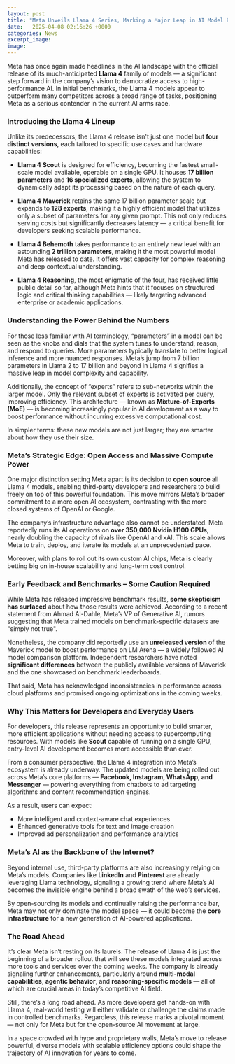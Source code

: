 ```yaml
---
layout: post
title: "Meta Unveils Llama 4 Series, Marking a Major Leap in AI Model Efficiency and Accessibility"
date:   2025-04-08 02:16:26 +0000
categories: News
excerpt_image: 
image: 
---
```


Meta has once again made headlines in the AI landscape with the official release of its much-anticipated **Llama 4** family of models — a significant step forward in the company’s vision to democratize access to high-performance AI. In initial benchmarks, the Llama 4 models appear to outperform many competitors across a broad range of tasks, positioning Meta as a serious contender in the current AI arms race.

### Introducing the Llama 4 Lineup

Unlike its predecessors, the Llama 4 release isn't just one model but **four distinct versions**, each tailored to specific use cases and hardware capabilities:

- **Llama 4 Scout** is designed for efficiency, becoming the fastest small-scale model available, operable on a single GPU. It houses **17 billion parameters** and **16 specialized experts**, allowing the system to dynamically adapt its processing based on the nature of each query.

- **Llama 4 Maverick** retains the same 17 billion parameter scale but expands to **128 experts**, making it a highly efficient model that utilizes only a subset of parameters for any given prompt. This not only reduces serving costs but significantly decreases latency — a critical benefit for developers seeking scalable performance.

- **Llama 4 Behemoth** takes performance to an entirely new level with an astounding **2 trillion parameters**, making it the most powerful model Meta has released to date. It offers vast capacity for complex reasoning and deep contextual understanding.

- **Llama 4 Reasoning**, the most enigmatic of the four, has received little public detail so far, although Meta hints that it focuses on structured logic and critical thinking capabilities — likely targeting advanced enterprise or academic applications.

### Understanding the Power Behind the Numbers

For those less familiar with AI terminology, “parameters” in a model can be seen as the knobs and dials that the system tunes to understand, reason, and respond to queries. More parameters typically translate to better logical inference and more nuanced responses. Meta’s jump from 7 billion parameters in Llama 2 to 17 billion and beyond in Llama 4 signifies a massive leap in model complexity and capability.

Additionally, the concept of “experts” refers to sub-networks within the larger model. Only the relevant subset of experts is activated per query, improving efficiency. This architecture — known as **Mixture-of-Experts (MoE)** — is becoming increasingly popular in AI development as a way to boost performance without incurring excessive computational cost.

In simpler terms: these new models are not just larger; they are smarter about how they use their size.

### Meta’s Strategic Edge: Open Access and Massive Compute Power

One major distinction setting Meta apart is its decision to **open source** all Llama 4 models, enabling third-party developers and researchers to build freely on top of this powerful foundation. This move mirrors Meta’s broader commitment to a more open AI ecosystem, contrasting with the more closed systems of OpenAI or Google.

The company’s infrastructure advantage also cannot be understated. Meta reportedly runs its AI operations on **over 350,000 Nvidia H100 GPUs**, nearly doubling the capacity of rivals like OpenAI and xAI. This scale allows Meta to train, deploy, and iterate its models at an unprecedented pace.

Moreover, with plans to roll out its own custom AI chips, Meta is clearly betting big on in-house scalability and long-term cost control.

### Early Feedback and Benchmarks – Some Caution Required

While Meta has released impressive benchmark results, **some skepticism has surfaced** about how those results were achieved. According to a recent statement from Ahmad Al-Dahle, Meta’s VP of Generative AI, rumors suggesting that Meta trained models on benchmark-specific datasets are "simply not true".

Nonetheless, the company did reportedly use an **unreleased version** of the Maverick model to boost performance on LM Arena — a widely followed AI model comparison platform. Independent researchers have noted **significant differences** between the publicly available versions of Maverick and the one showcased on benchmark leaderboards.

That said, Meta has acknowledged inconsistencies in performance across cloud platforms and promised ongoing optimizations in the coming weeks.

### Why This Matters for Developers and Everyday Users

For developers, this release represents an opportunity to build smarter, more efficient applications without needing access to supercomputing resources. With models like **Scout** capable of running on a single GPU, entry-level AI development becomes more accessible than ever.

From a consumer perspective, the Llama 4 integration into Meta’s ecosystem is already underway. The updated models are being rolled out across Meta’s core platforms — **Facebook, Instagram, WhatsApp, and Messenger** — powering everything from chatbots to ad targeting algorithms and content recommendation engines.

As a result, users can expect:

- More intelligent and context-aware chat experiences
- Enhanced generative tools for text and image creation
- Improved ad personalization and performance analytics

### Meta’s AI as the Backbone of the Internet?

Beyond internal use, third-party platforms are also increasingly relying on Meta’s models. Companies like **LinkedIn** and **Pinterest** are already leveraging Llama technology, signaling a growing trend where Meta’s AI becomes the invisible engine behind a broad swath of the web’s services.

By open-sourcing its models and continually raising the performance bar, Meta may not only dominate the model space — it could become the **core infrastructure** for a new generation of AI-powered applications.

### The Road Ahead

It’s clear Meta isn’t resting on its laurels. The release of Llama 4 is just the beginning of a broader rollout that will see these models integrated across more tools and services over the coming weeks. The company is already signaling further enhancements, particularly around **multi-modal capabilities**, **agentic behavior**, and **reasoning-specific models** — all of which are crucial areas in today’s competitive AI field.

Still, there’s a long road ahead. As more developers get hands-on with Llama 4, real-world testing will either validate or challenge the claims made in controlled benchmarks. Regardless, this release marks a pivotal moment — not only for Meta but for the open-source AI movement at large.

In a space crowded with hype and proprietary walls, Meta’s move to release powerful, diverse models with scalable efficiency options could shape the trajectory of AI innovation for years to come.
